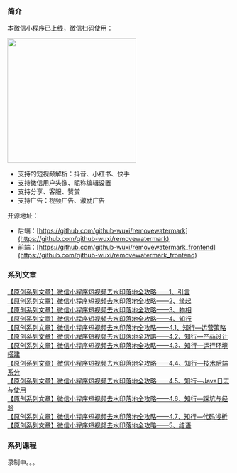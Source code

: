 ### 简介
本微信小程序已上线，微信扫码使用：

<img src="https://intranetproxy.alipay.com/skylark/lark/0/2025/png/17056918/1739346169072-b9f0406e-d3e5-4f2b-b43a-4791bf1a5688.png" width="290" height="280"/>

+ 支持的短视频解析：抖音、小红书、快手
+ 支持微信用户头像、昵称编辑设置
+ 支持分享、客服、赞赏
+ 支持广告：视频广告、激励广告

开源地址：

+ 后端：[https://github.com/github-wuxi/removewatermark](https://github.com/github-wuxi/removewatermark)
+ 前端：[https://github.com/github-wuxi/removewatermark_frontend](https://github.com/github-wuxi/removewatermark_frontend)

### 系列文章
[【原创系列文章】微信小程序短视频去水印落地全攻略——1、引言](https://blog.csdn.net/CSDN_wx123/article/details/145929936)  
[【原创系列文章】微信小程序短视频去水印落地全攻略——2、缘起](https://blog.csdn.net/CSDN_wx123/article/details/145988564)  
[【原创系列文章】微信小程序短视频去水印落地全攻略——3、物相](https://blog.csdn.net/CSDN_wx123/article/details/145988661)  
[【原创系列文章】微信小程序短视频去水印落地全攻略——4、知行](https://blog.csdn.net/CSDN_wx123/article/details/145989316)  
[【原创系列文章】微信小程序短视频去水印落地全攻略——4.1、知行—运营策略](https://blog.csdn.net/CSDN_wx123/article/details/145994011)  
[【原创系列文章】微信小程序短视频去水印落地全攻略——4.2、知行—产品设计](https://blog.csdn.net/CSDN_wx123/article/details/145994111)  
[【原创系列文章】微信小程序短视频去水印落地全攻略——4.3、知行—运行环境搭建](https://blog.csdn.net/CSDN_wx123/article/details/145994275)  
[【原创系列文章】微信小程序短视频去水印落地全攻略——4.4、知行—技术后端系分](https://blog.csdn.net/CSDN_wx123/article/details/145994416)  
[【原创系列文章】微信小程序短视频去水印落地全攻略——4.5、知行—Java日志与使用](https://blog.csdn.net/CSDN_wx123/article/details/145994543)  
[【原创系列文章】微信小程序短视频去水印落地全攻略——4.6、知行—踩坑与经验](https://blog.csdn.net/CSDN_wx123/article/details/145994618)  
[【原创系列文章】微信小程序短视频去水印落地全攻略——4.7、知行—代码浅析](https://blog.csdn.net/CSDN_wx123/article/details/145994761)  
[【原创系列文章】微信小程序短视频去水印落地全攻略——5、结语](https://blog.csdn.net/CSDN_wx123/article/details/145994828)


### 系列课程

录制中。。。
